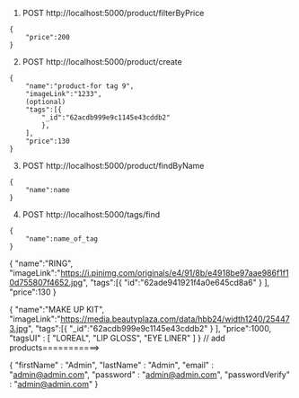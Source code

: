 1. POST http://localhost:5000/product/filterByPrice
```
{
    "price":200
}
```
2. POST http://localhost:5000/product/create

```
{
    "name":"product-for tag 9",
    "imageLink":"1233",
    (optional)
    "tags":[{ 
        "_id":"62acdb999e9c1145e43cddb2"
        },
    ],
    "price":130
}
```

3. POST http://localhost:5000/product/findByName
```
{
    "name":name
}
```

4. POST http://localhost:5000/tags/find
```
{
    "name":name_of_tag
}
```

{
    "name":"RING",
    "imageLink":"https://i.pinimg.com/originals/e4/91/8b/e4918be97aae986f1f10d755807f4652.jpg",
    "tags":[{ 
        "id":"62ade941921f4a0e645cd8a6"
        }
    ],
    "price":130
}


{
    "name":"MAKE UP KIT",
    "imageLink":"https://media.beautyplaza.com/data/hbb24/width1240/254473.jpg",
    "tags":[{ 
        "_id":"62acdb999e9c1145e43cddb2"
        }
    ],
    "price":1000,
    "tagsUI" : [
        "LOREAL",
        "LIP GLOSS",
        "EYE LINER"
    ]
}
// add products===========>


{
    "firstName" : "Admin",
    "lastName" : "Admin",
    "email" : "admin@admin.com",
    "password" : "admin@admin.com",
    "passwordVerify" : "admin@admin.com"
}